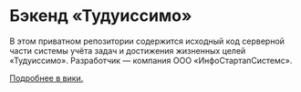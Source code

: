 # Бэкенд «Тудуиссимо»

В этом приватном репозитории содержится исходный код серверной части системы учёта задач и достижения жизненных целей «Тудуиссимо».  Разработчик — компания ООО «ИнфоСтартапСистемс». 

[Подробнее в вики.](https://github.com/vsevolod-skripnik/todoissimo-wiki)
